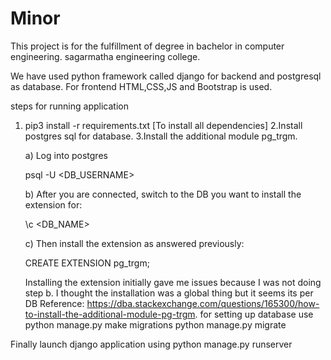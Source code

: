 # Minor
This project is for the fulfillment of degree in bachelor in computer engineering.
sagarmatha engineering college.

We have used python framework called django for backend and postgresql as database.
For frontend HTML,CSS,JS and Bootstrap is used.

steps for running application

1. pip3 install -r requirements.txt [To install all dependencies]
2.Install postgres sql for database.
3.Install the additional module pg_trgm.
	

	a) Log into postgres

	psql -U <DB_USERNAME>

	b) After you are connected, switch to the DB you want to install the extension for:

	\c <DB_NAME>

	c) Then install the extension as answered previously:

	CREATE EXTENSION pg_trgm;

	Installing the extension initially gave me issues because I was not doing step b. I thought the installation was a global thing but it seems its per DB
Reference:
https://dba.stackexchange.com/questions/165300/how-to-install-the-additional-module-pg-trgm.
for setting up database use
python manage.py make migrations
python manage.py migrate

Finally launch django application using
python manage.py runserver
